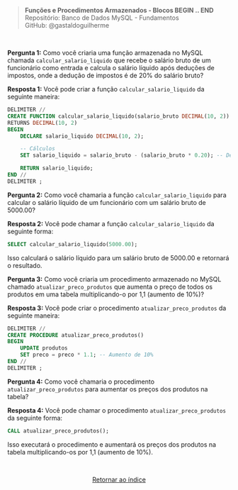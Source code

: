 > **Funções e Procedimentos Armazenados - Blocos BEGIN .. END**     
> Repositório: Banco de Dados MySQL - Fundamentos  
> GitHub: @gastaldoguilherme

&nbsp;


**Pergunta 1:** Como você criaria uma função armazenada no MySQL chamada `calcular_salario_liquido` que recebe o salário bruto de um funcionário como entrada e calcula o salário líquido após deduções de impostos, onde a dedução de impostos é de 20% do salário bruto?

**Resposta 1:**
Você pode criar a função `calcular_salario_liquido` da seguinte maneira:

```sql
DELIMITER //
CREATE FUNCTION calcular_salario_liquido(salario_bruto DECIMAL(10, 2))
RETURNS DECIMAL(10, 2)
BEGIN
    DECLARE salario_liquido DECIMAL(10, 2);

    -- Cálculos
    SET salario_liquido = salario_bruto - (salario_bruto * 0.20); -- Dedução de 20% para impostos

    RETURN salario_liquido;
END //
DELIMITER ;
```

**Pergunta 2:** Como você chamaria a função `calcular_salario_liquido` para calcular o salário líquido de um funcionário com um salário bruto de 5000.00?

**Resposta 2:**
Você pode chamar a função `calcular_salario_liquido` da seguinte forma:

```sql
SELECT calcular_salario_liquido(5000.00);
```

Isso calculará o salário líquido para um salário bruto de 5000.00 e retornará o resultado.

**Pergunta 3:** Como você criaria um procedimento armazenado no MySQL chamado `atualizar_preco_produtos` que aumenta o preço de todos os produtos em uma tabela multiplicando-o por 1,1 (aumento de 10%)?

**Resposta 3:**
Você pode criar o procedimento `atualizar_preco_produtos` da seguinte maneira:

```sql
DELIMITER //
CREATE PROCEDURE atualizar_preco_produtos()
BEGIN
    UPDATE produtos
    SET preco = preco * 1.1; -- Aumento de 10%
END //
DELIMITER ;
```

**Pergunta 4:** Como você chamaria o procedimento `atualizar_preco_produtos` para aumentar os preços dos produtos na tabela?

**Resposta 4:**
Você pode chamar o procedimento `atualizar_preco_produtos` da seguinte forma:

```sql
CALL atualizar_preco_produtos();
```

Isso executará o procedimento e aumentará os preços dos produtos na tabela multiplicando-os por 1,1 (aumento de 10%).

&nbsp;    

<div align="center">
   
[Retornar ao índice](/README.md)

</div>